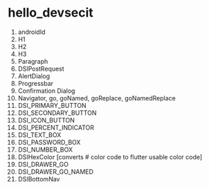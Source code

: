 # hello_devsecit
1. androidId
2. H1
3. H2
4. H3
5. Paragraph
6. DSIPostRequest
7. AlertDialog
8. Progressbar
9. Confirmation Dialog
10. Navigator, go, goNamed, goReplace, goNamedReplace
11. DSI_PRIMARY_BUTTON
12. DSI_SECONDARY_BUTTON
13. DSI_ICON_BUTTON
14. DSI_PERCENT_INDICATOR
15. DSI_TEXT_BOX
16. DSI_PASSWORD_BOX
17. DSI_NUMBER_BOX
18. DSIHexColor [converts # color code to flutter usable color code]
19. DSI_DRAWER_GO
20. DSI_DRAWER_GO_NAMED
21. DSIBottomNav 
